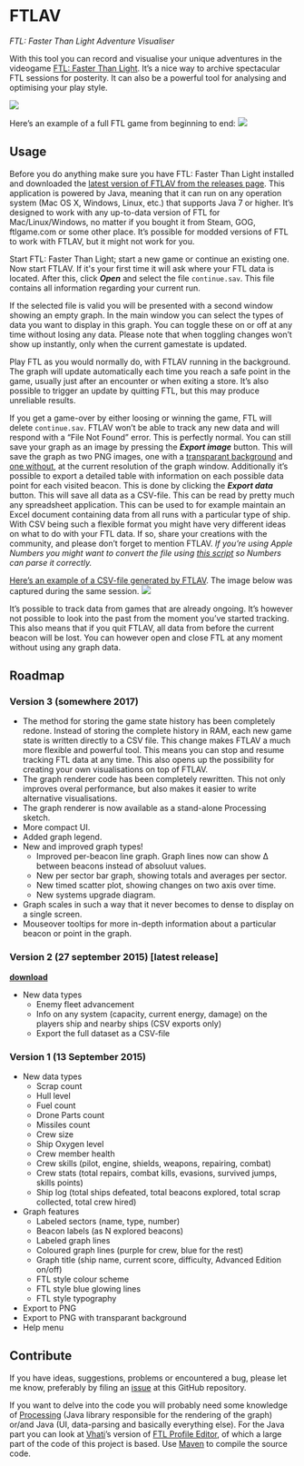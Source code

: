 # FTLAV
*FTL: Faster Than Light Adventure Visualiser*

With this tool you can record and visualise your unique adventures in the videogame [FTL: Faster Than Light](https://subsetgames.com/ftl.html). It’s a nice way to archive spectacular FTL sessions for posterity. It can also be a powerful tool for analysing and optimising your play style.

<a href="https://raw.github.com/Niels-NTG/FTLAV/master/img/screenshot1.png"><img src="https://raw.github.com/Niels-NTG/FTLAV/master/img/screenshot1.png"/></a>

Here’s an example of a full FTL game from beginning to end:
<a href="https://raw.github.com/Niels-NTG/FTLAV/master/img/fullgame1.png"><img src="https://raw.github.com/Niels-NTG/FTLAV/master/img/fullgame1.png"/></a>

## Usage
Before you do anything make sure you have FTL: Faster Than Light installed and downloaded the [latest version of FTLAV from the releases page](https://github.com/Niels-NTG/FTLAV/releases). This application is powered by Java, meaning that it can run on any operation system (Mac OS X, Windows, Linux, etc.) that supports Java 7 or higher. It’s designed to work with any up-to-data version of FTL for Mac/Linux/Windows, no matter if you bought it from Steam, GOG, ftlgame.com or some other place. It’s possible for modded versions of FTL to work with FTLAV, but it might not work for you.

Start FTL: Faster Than Light; start a new game or continue an existing one. Now start FTLAV. If it's your first time it will ask where your FTL data is located. After this, click ***Open*** and select the file `continue.sav`. This file contains all information regarding your current run.

If the selected file is valid you will be presented with a second window showing an empty graph. In the main window you can select the types of data you want to display in this graph. You can toggle these on or off at any time without losing any data. Please note that when toggling changes won’t show up instantly, only when the current gamestate is updated.

Play FTL as you would normally do, with FTLAV running in the background. The graph will update automatically each time you reach a safe point in the game, usually just after an encounter or when exiting a store. It’s also possible to trigger an update by quitting FTL, but this may produce unreliable results.

If you get a game-over by either loosing or winning the game, FTL will delete `continue.sav`. FTLAV won’t be able to track any new data and will respond with a “File Not Found” error. This is perfectly normal. You can still save your graph as an image by pressing the ***Export image*** button. This will save the graph as two PNG images, one with a [transparant background](https://raw.github.com/Niels-NTG/FTLAV/master/img/game2alpha.png) and [one without](https://raw.github.com/Niels-NTG/FTLAV/master/img/game2.png), at the current resolution of the graph window. Additionally it’s possible to export a detailed table with information on each possible data point for each visited beacon. This is done by clicking the ***Export data*** button. This will save all data as a CSV-file. This can be read by pretty much any spreadsheet application. This can be used to for example maintain an Excel document containing data from all runs with a particular type of ship. With CSV being such a flexible format you might have very different ideas on what to do with your FTL data. If so, share your creations with the community, and please don’t forget to mention FTLAV. *If you’re using Apple Numbers you might want to convert the file using [this script](http://www.appletips.nl/files/CSVtoTabs-Clipboard.zip) so Numbers can parse it correctly.*

[Here’s an example of a CSV-file generated by FTLAV](https://raw.github.com/Niels-NTG/FTLAV/master/CSVexamples/example(FederationCruiseA-EASY-AE).csv). The image below was captured during the same session.
<a href="https://raw.github.com/Niels-NTG/FTLAV/master/img/game2.png"><img src="https://raw.github.com/Niels-NTG/FTLAV/master/img/game2.png"/></a>

It’s possible to track data from games that are already ongoing. It’s however not possible to look into the past from the moment you’ve started tracking. This also means that if you quit FTLAV, all data from before the current beacon will be lost. You can however open and close FTL at any moment without using any graph data.


## Roadmap

### Version 3 (somewhere 2017)
- The method for storing the game state history has been completely redone. Instead of storing the complete history in RAM, each new game state is written directly to a CSV file. This change makes FTLAV a much more flexible and powerful tool. This means you can stop and resume tracking FTL data at any time. This also opens up the possibility for creating your own visualisations on top of FTLAV.
- The graph renderer code has been completely rewritten. This not only improves overal performance, but also makes it easier to write alternative visualisations.
- The graph renderer is now available as a stand-alone Processing sketch.
- More compact UI.
- Added graph legend.
- New and improved graph types!
	- Improved per-beacon line graph. Graph lines now can show ∆ between beacons instead of absoluut values.
	- New per sector bar graph, showing totals and averages per sector.
	- New timed scatter plot, showing changes on two axis over time.
	- New systems upgrade diagram.
- Graph scales in such a way that it never becomes to dense to display on a single screen.
- Mouseover tooltips for more in-depth information about a particular beacon or point in the graph.

### Version 2 (27 september 2015) [latest release]
**[download](https://github.com/Niels-NTG/FTLAV/releases/tag/v2-alpha)**

- New data types
	- Enemy fleet advancement
	- Info on any system (capacity, current energy, damage) on the players ship and nearby ships (CSV exports only)
	- Export the full dataset as a CSV-file

### Version 1 (13 September 2015)
- New data types
	- Scrap count
	- Hull level
	- Fuel count
	- Drone Parts count
	- Missiles count
	- Crew size
	- Ship Oxygen level
	- Crew member health
	- Crew skills (pilot, engine, shields, weapons, repairing, combat)
	- Crew stats (total repairs, combat kills, evasions, survived jumps, skills points)
	- Ship log (total ships defeated, total beacons explored, total scrap collected, total crew hired)
- Graph features
	- Labeled sectors (name, type, number)
	- Beacon labels (as N explored beacons)
	- Labeled graph lines
	- Coloured graph lines (purple for crew, blue for the rest)
	- Graph title (ship name, current score, difficulty, Advanced Edition on/off)
	- FTL style colour scheme
	- FTL style blue glowing lines
	- FTL style typography
- Export to PNG
- Export to PNG with transparant background
- Help menu

## Contribute
If you have ideas, suggestions, problems or encountered a bug, please let me know, preferably by filing an [issue](https://github.com/Niels-NTG/FTLAV/issues) at this GitHub repository.

If you want to delve into the code you will probably need some knowledge of [Processing](http://processing.github.io/processing-javadocs/core/index.html) (Java library responsible for the rendering of the graph) or/and Java (UI, data-parsing and basically everything else). For the Java part you can look at [Vhati](https://github.com/Vhati)’s version of [FTL Profile Editor](https://github.com/Vhati/ftl-profile-editor), of which a large part of the code of this project is based. Use [Maven](https://maven.apache.org/guides/getting-started/maven-in-five-minutes.html) to compile the source code.
